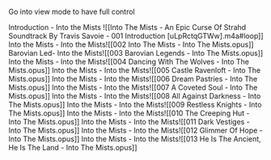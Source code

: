 Go into view mode to have full control

Introduction - Into the Mists ![[Into The Mists - An Epic Curse Of Strahd Soundtrack By Travis Savoie - 001 Introduction [uLpRctqGTWw].m4a#loop]]
Into the Mists - Into the Mists![[002 Into The Mists - Into The Mists.opus]]
Barovian Led- Into the Mists![[003 Barovian Legends - Into The Mists.opus]]
Into the Mists - Into the Mists![[004 Dancing With The Wolves - Into The Mists.opus]]
Into the Mists - Into the Mists![[005 Castle Ravenloft - Into The Mists.opus]]
Into the Mists - Into the Mists![[006 Dream Pastries - Into The Mists.opus]]
Into the Mists - Into the Mists![[007 A Coveted Soul - Into The Mists.opus]]
Into the Mists - Into the Mists![[008 All Against Darkness - Into The Mists.opus]]
Into the Mists - Into the Mists![[009 Restless Knights - Into The Mists.opus]]
Into the Mists - Into the Mists![[010 The Creeping Hut - Into The Mists.opus]]
Into the Mists - Into the Mists![[011 Dark Vestiges - Into The Mists.opus]]
Into the Mists - Into the Mists![[012 Glimmer Of Hope - Into The Mists.opus]]
Into the Mists - Into the Mists![[013 He Is The Ancient, He Is The Land - Into The Mists.opus]]